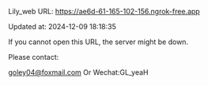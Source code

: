 Lily_web URL: https://ae6d-61-165-102-156.ngrok-free.app

Updated at: 2024-12-09 18:18:35

If you cannot open this URL, the server might be down.

Please contact: 

goley04@foxmail.com Or Wechat:GL_yeaH